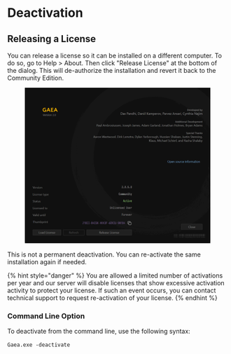 # Deactivation

## Releasing a License

You can release a license so it can be installed on a different computer. To do so, go to Help > About. Then click "Release License" at the bottom of the dialog. This will de-authorize the installation and revert it back to the Community Edition.

<figure><img src="../../.gitbook/assets/About_06-48-38-PM.png" alt="" width="563"><figcaption></figcaption></figure>

This is not a permanent deactivation. You can re-activate the same installation again if needed.

{% hint style="danger" %}
You are allowed a limited number of activations per year and our server will disable licenses that show excessive activation activity to protect your license. If such an event occurs, you can contact technical support to request re-activation of your license.
{% endhint %}

### Command Line Option

To deactivate from the command line, use the following syntax:

```
Gaea.exe -deactivate
```

